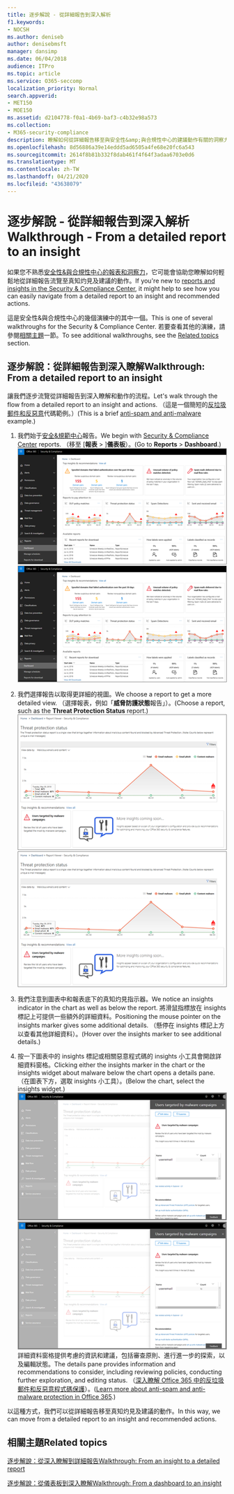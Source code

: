 ```yaml
---
title: 逐步解說 - 從詳細報告到深入解析
f1.keywords:
- NOCSH
ms.author: deniseb
author: denisebmsft
manager: dansimp
ms.date: 06/04/2018
audience: ITPro
ms.topic: article
ms.service: O365-seccomp
localization_priority: Normal
search.appverid:
- MET150
- MOE150
ms.assetid: d2104778-f0a1-4b69-baf3-c4b32e98a573
ms.collection:
- M365-security-compliance
description: 瞭解如何從詳細報告移至與安全性&amp;與合規性中心的建議動作有關的洞察力。
ms.openlocfilehash: 8d56886a39e14eddd5ad6505a4fe68e20fc6a543
ms.sourcegitcommit: 2614f8b81b332f8dab461f4f64f3adaa6703e0d6
ms.translationtype: MT
ms.contentlocale: zh-TW
ms.lasthandoff: 04/21/2020
ms.locfileid: "43638079"
---
```

# <a name="walkthrough---from-a-detailed-report-to-an-insight"></a><span data-ttu-id="2181d-103">逐步解說 - 從詳細報告到深入解析</span><span class="sxs-lookup"><span data-stu-id="2181d-103">Walkthrough - From a detailed report to an insight</span></span>

<span data-ttu-id="2181d-104">如果您不熟悉[安全性&amp;與合規性中心的報表和洞察力](reports-and-insights-in-security-and-compliance.md)，它可能會協助您瞭解如何輕鬆地從詳細報告流覽至真知灼見及建議的動作。</span><span class="sxs-lookup"><span data-stu-id="2181d-104">If you're new to [reports and insights in the Security &amp; Compliance Center](reports-and-insights-in-security-and-compliance.md), it might help to see how you can easily navigate from a detailed report to an insight and recommended actions.</span></span> 
  
<span data-ttu-id="2181d-105">這是安全性&amp;與合規性中心的幾個演練中的其中一個。</span><span class="sxs-lookup"><span data-stu-id="2181d-105">This is one of several walkthroughs for the Security &amp; Compliance Center.</span></span> <span data-ttu-id="2181d-106">若要查看其他的演練，請參閱[相關主題](#related-topics)一節。</span><span class="sxs-lookup"><span data-stu-id="2181d-106">To see additional walkthroughs, see the [Related topics](#related-topics) section.</span></span> 
  
## <a name="walkthrough-from-a-detailed-report-to-an-insight"></a><span data-ttu-id="2181d-107">逐步解說：從詳細報告到深入瞭解</span><span class="sxs-lookup"><span data-stu-id="2181d-107">Walkthrough: From a detailed report to an insight</span></span>

<span data-ttu-id="2181d-108">讓我們逐步流覽從詳細報告到深入瞭解和動作的流程。</span><span class="sxs-lookup"><span data-stu-id="2181d-108">Let's walk through the flow from a detailed report to an insight and actions.</span></span> <span data-ttu-id="2181d-109">（這是一個簡短的[反垃圾郵件和反惡意](anti-spam-and-anti-malware-protection.md)代碼範例。）</span><span class="sxs-lookup"><span data-stu-id="2181d-109">(This is a brief [anti-spam and anti-malware](anti-spam-and-anti-malware-protection.md) example.)</span></span> 
  
1. <span data-ttu-id="2181d-110">我們始于[安全&amp;規範中心](https://protection.office.com)報告。</span><span class="sxs-lookup"><span data-stu-id="2181d-110">We begin with [Security &amp; Compliance Center](https://protection.office.com) reports.</span></span> <span data-ttu-id="2181d-111">（移至 [**報表** \> ]**儀表板**）。</span><span class="sxs-lookup"><span data-stu-id="2181d-111">(Go to **Reports** \> **Dashboard**.)</span></span> <br/><span data-ttu-id="2181d-112">![在安全性&amp;與合規性中心，移至\> [報告] 儀表板](../../media/68f3bb7c-b4f7-4cca-904b-478643a93c94.png)</span><span class="sxs-lookup"><span data-stu-id="2181d-112">![In the Security &amp; Compliance Center, go to Reports \> Dashboard](../../media/68f3bb7c-b4f7-4cca-904b-478643a93c94.png)</span></span>
  
2. <span data-ttu-id="2181d-113">我們選擇報告以取得更詳細的視圖。</span><span class="sxs-lookup"><span data-stu-id="2181d-113">We choose a report to get a more detailed view.</span></span> <span data-ttu-id="2181d-114">（選擇報表，例如「**威脅防護狀態**報告」）。</span><span class="sxs-lookup"><span data-stu-id="2181d-114">(Choose a report, such as the **Threat Protection Status** report.)</span></span><br/><span data-ttu-id="2181d-115">![顯示深入資訊的威脅防護狀態報表](../../media/f47d7dbd-816a-47ba-b8db-53919fbed192.png)</span><span class="sxs-lookup"><span data-stu-id="2181d-115">![Threat Protection Status report showing insights](../../media/f47d7dbd-816a-47ba-b8db-53919fbed192.png)</span></span>
  
3. <span data-ttu-id="2181d-116">我們注意到圖表中和報表底下的真知灼見指示器。</span><span class="sxs-lookup"><span data-stu-id="2181d-116">We notice an insights indicator in the chart as well as below the report.</span></span> <span data-ttu-id="2181d-117">將滑鼠指標放在 insights 標記上可提供一些額外的詳細資料。</span><span class="sxs-lookup"><span data-stu-id="2181d-117">Positioning the mouse pointer on the insights marker gives some additional details.</span></span> <span data-ttu-id="2181d-118">（懸停在 insights 標記上方以查看其他詳細資料）。</span><span class="sxs-lookup"><span data-stu-id="2181d-118">(Hover over the insights marker to see additional details.)</span></span>
    
4. <span data-ttu-id="2181d-119">按一下圖表中的 insights 標記或相關惡意程式碼的 insights 小工具會開啟詳細資料窗格。</span><span class="sxs-lookup"><span data-stu-id="2181d-119">Clicking either the insights marker in the chart or the insights widget about malware below the chart opens a details pane.</span></span> <span data-ttu-id="2181d-120">（在圖表下方，選取 insights 小工具）。</span><span class="sxs-lookup"><span data-stu-id="2181d-120">(Below the chart, select the insights widget.)</span></span><br/><span data-ttu-id="2181d-121">![惡意程式碼之深入瞭解的詳細資料](../../media/2c8bccc5-ca4e-4bb9-ad4c-55fcee0535b7.png)</span><span class="sxs-lookup"><span data-stu-id="2181d-121">![Details for insights about malware](../../media/2c8bccc5-ca4e-4bb9-ad4c-55fcee0535b7.png)</span></span><br/><span data-ttu-id="2181d-122">詳細資料窗格提供考慮的資訊和建議，包括審查原則、進行進一步的探索，以及編輯狀態。</span><span class="sxs-lookup"><span data-stu-id="2181d-122">The details pane provides information and recommendations to consider, including reviewing policies, conducting further exploration, and editing status.</span></span> <span data-ttu-id="2181d-123">（[深入瞭解 Office 365 中的反垃圾郵件和反惡意程式碼保護](anti-spam-and-anti-malware-protection.md)）。</span><span class="sxs-lookup"><span data-stu-id="2181d-123">([Learn more about anti-spam and anti-malware protection in Office 365](anti-spam-and-anti-malware-protection.md).)</span></span>
    
<span data-ttu-id="2181d-124">以這種方式，我們可以從詳細報告移至真知灼見及建議的動作。</span><span class="sxs-lookup"><span data-stu-id="2181d-124">In this way, we can move from a detailed report to an insight and recommended actions.</span></span> 
  
## <a name="related-topics"></a><span data-ttu-id="2181d-125">相關主題</span><span class="sxs-lookup"><span data-stu-id="2181d-125">Related topics</span></span>

[<span data-ttu-id="2181d-126">逐步解說：從深入瞭解到詳細報告</span><span class="sxs-lookup"><span data-stu-id="2181d-126">Walkthrough: From an insight to a detailed report</span></span>](from-an-insight-to-a-detailed-report.md)
  
[<span data-ttu-id="2181d-127">逐步解說：從儀表板到深入瞭解</span><span class="sxs-lookup"><span data-stu-id="2181d-127">Walkthrough: From a dashboard to an insight</span></span>](from-a-dashboard-to-an-insight.md)
  

